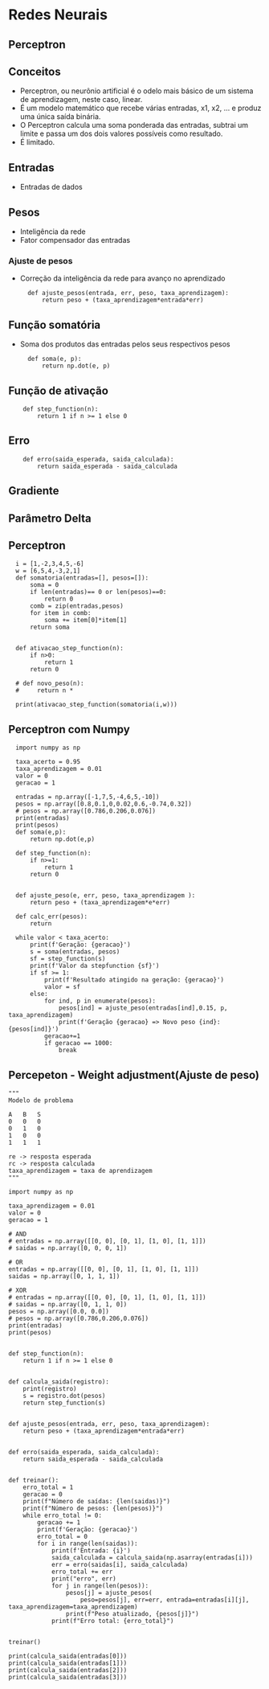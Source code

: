 # Redes Neurais

## Perceptron

## Conceitos

- Perceptron, ou neurônio artificial é o odelo mais básico de um sistema de aprendizagem, neste caso, linear.
- É um modelo matemático que recebe várias entradas, x1, x2, … e produz uma única saída binária.
- O Perceptron calcula uma soma ponderada das entradas, subtrai um limite e passa um dos dois valores possíveis como resultado.
- É limitado.

## Entradas

- Entradas de dados

## Pesos

- Inteligência da rede
- Fator compensador das entradas

### Ajuste de pesos

- Correção da inteligência da rede para avanço no aprendizado

        def ajuste_pesos(entrada, err, peso, taxa_aprendizagem):
            return peso + (taxa_aprendizagem*entrada*err)

## Função somatória

- Soma dos produtos das entradas pelos seus respectivos pesos

        def soma(e, p):
            return np.dot(e, p)

## Função de ativação

        def step_function(n):
            return 1 if n >= 1 else 0

## Erro

        def erro(saida_esperada, saida_calculada):
            return saida_esperada - saida_calculada

## Gradiente

## Parâmetro Delta

## Perceptron

      i = [1,-2,3,4,5,-6]
      w = [6,5,4,-3,2,1]
      def somatoria(entradas=[], pesos=[]):
          soma = 0
          if len(entradas)== 0 or len(pesos)==0:
              return 0
          comb = zip(entradas,pesos)
          for item in comb:
              soma += item[0]*item[1]
          return soma


      def ativacao_step_function(n):
          if n>0:
              return 1
          return 0

      # def novo_peso(n):
      #     return n *

      print(ativacao_step_function(somatoria(i,w)))

## Perceptron com Numpy

      import numpy as np

      taxa_acerto = 0.95
      taxa_aprendizagem = 0.01
      valor = 0
      geracao = 1

      entradas = np.array([-1,7,5,-4,6,5,-10])
      pesos = np.array([0.8,0.1,0,0.02,0.6,-0.74,0.32])
      # pesos = np.array([0.786,0.206,0.076])
      print(entradas)
      print(pesos)
      def soma(e,p):
          return np.dot(e,p)

      def step_function(n):
          if n>=1:
              return 1
          return 0


      def ajuste_peso(e, err, peso, taxa_aprendizagem ):
          return peso + (taxa_aprendizagem*e*err)

      def calc_err(pesos):
          return

      while valor < taxa_acerto:
          print(f'Geração: {geracao}')
          s = soma(entradas, pesos)
          sf = step_function(s)
          print(f'Valor da stepfunction {sf}')
          if sf >= 1:
              print(f'Resultado atingido na geração: {geracao}')
              valor = sf
          else:
              for ind, p in enumerate(pesos):
                  pesos[ind] = ajuste_peso(entradas[ind],0.15, p, taxa_aprendizagem)
                  print(f'Geração {geracao} => Novo peso {ind}: {pesos[ind]}')
              geracao+=1
              if geracao == 1000:
                  break

## Percepeton - Weight adjustment(Ajuste de peso)

    """
    Modelo de problema

    A   B   S
    0   0   0
    0   1   0
    1   0   0
    1   1   1

    re -> resposta esperada
    rc -> resposta calculada
    taxa_aprendizagem = taxa de aprendizagem
    """

    import numpy as np

    taxa_aprendizagem = 0.01
    valor = 0
    geracao = 1

    # AND
    # entradas = np.array([[0, 0], [0, 1], [1, 0], [1, 1]])
    # saidas = np.array([0, 0, 0, 1])

    # OR
    entradas = np.array([[0, 0], [0, 1], [1, 0], [1, 1]])
    saidas = np.array([0, 1, 1, 1])

    # XOR
    # entradas = np.array([[0, 0], [0, 1], [1, 0], [1, 1]])
    # saidas = np.array([0, 1, 1, 0])
    pesos = np.array([0.0, 0.0])
    # pesos = np.array([0.786,0.206,0.076])
    print(entradas)
    print(pesos)


    def step_function(n):
        return 1 if n >= 1 else 0


    def calcula_saida(registro):
        print(registro)
        s = registro.dot(pesos)
        return step_function(s)


    def ajuste_pesos(entrada, err, peso, taxa_aprendizagem):
        return peso + (taxa_aprendizagem*entrada*err)


    def erro(saida_esperada, saida_calculada):
        return saida_esperada - saida_calculada


    def treinar():
        erro_total = 1
        geracao = 0
        print(f"Número de saídas: {len(saidas)}")
        print(f"Número de pesos: {len(pesos)}")
        while erro_total != 0:
            geracao += 1
            print(f'Geração: {geracao}')
            erro_total = 0
            for i in range(len(saidas)):
                print(f'Entrada: {i}')
                saida_calculada = calcula_saida(np.asarray(entradas[i]))
                err = erro(saidas[i], saida_calculada)
                erro_total += err
                print("erro", err)
                for j in range(len(pesos)):
                    pesos[j] = ajuste_pesos(
                        peso=pesos[j], err=err, entrada=entradas[i][j], taxa_aprendizagem=taxa_aprendizagem)
                    print(f"Peso atualizado, {pesos[j]}")
                print(f"Erro total: {erro_total}")


    treinar()

    print(calcula_saida(entradas[0]))
    print(calcula_saida(entradas[1]))
    print(calcula_saida(entradas[2]))
    print(calcula_saida(entradas[3]))
